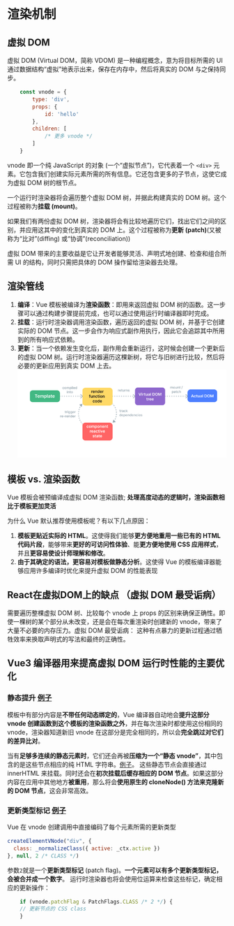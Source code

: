 # 渲染机制

## 虚拟 DOM
虚拟 DOM (Virtual DOM，简称 VDOM) 是一种编程概念，意为将目标所需的 UI 通过数据结构“虚拟”地表示出来，保存在内存中，然后将真实的 DOM 与之保持同步。

```js
    const vnode = {
        type: 'div',
        props: {
            id: 'hello'
        },
        children: [
            /* 更多 vnode */
        ]
    }
```
vnode 即一个纯 JavaScript 的对象 (一个“虚拟节点”)，它代表着一个 `<div>` 元素。它包含我们创建实际元素所需的所有信息。它还包含更多的子节点，这使它成为虚拟 DOM 树的根节点。

一个运行时渲染器将会遍历整个虚拟 DOM 树，并据此构建真实的 DOM 树。这个过程被称为**挂载 (mount)**。

如果我们有两份虚拟 DOM 树，渲染器将会有比较地遍历它们，找出它们之间的区别，并应用这其中的变化到真实的 DOM 上。这个过程被称为**更新 (patch)**(又被称为“比对”(diffing) 或“协调”(reconciliation))

虚拟 DOM 带来的主要收益是它让开发者能够灵活、声明式地创建、检查和组合所需 UI 的结构，同时只需把具体的 DOM 操作留给渲染器去处理。

## 渲染管线

1.  **编译**：Vue 模板被编译为**渲染函数**：即用来返回虚拟 DOM 树的函数。这一步骤可以通过构建步骤提前完成，也可以通过使用运行时编译器即时完成。
2.  **挂载**：运行时渲染器调用渲染函数，遍历返回的虚拟 DOM 树，并基于它创建实际的 DOM 节点。这一步会作为响应式副作用执行，因此它会追踪其中所用到的所有响应式依赖。
3.  **更新**：当一个依赖发生变化后，副作用会重新运行，这时候会创建一个更新后的虚拟 DOM 树。运行时渲染器遍历这棵新树，将它与旧树进行比较，然后将必要的更新应用到真实 DOM 上去。
![](2023-04-04-09-41-59.png)

## 模板 vs. 渲染函数
Vue 模板会被预编译成虚拟 DOM 渲染函数; **处理高度动态的逻辑时，渲染函数相比于模板更加灵活**

为什么 Vue 默认推荐使用模板呢？有以下几点原因：

1.  **模板更贴近实际的 HTML**。这使得我们能够**更方便地重用一些已有的 HTML 代码片段**，能够带来**更好的可访问性体验**、能**更方便地使用 CSS 应用样式**，并且**更容易使设计师理解和修改**。
2.  **由于其确定的语法，更容易对模板做静态分析**。这使得 Vue 的模板编译器能够应用许多编译时优化来提升虚拟 DOM 的性能表现 

## React在虚拟DOM上的缺点 （虚拟 DOM 最受诟病）
需要遍历整棵虚拟 DOM 树、比较每个 vnode 上 props 的区别来确保正确性。即使一棵树的某个部分从未改变，还是会在每次重渲染时创建新的 vnode，带来了大量不必要的内存压力。虚拟 DOM 最受诟病： 这种有点暴力的更新过程通过牺牲效率来换取声明式的写法和最终的正确性。

## Vue3 编译器用来提高虚拟 DOM 运行时性能的主要优化

### 静态提升 [例子](https://template-explorer.vuejs.org/#eyJzcmMiOiI8ZGl2PlxuICA8ZGl2PmZvbzwvZGl2PiA8IS0tIGhvaXN0ZWQgLS0+XG4gIDxkaXY+YmFyPC9kaXY+IDwhLS0gaG9pc3RlZCAtLT5cbiAgPGRpdj57eyBkeW5hbWljIH19PC9kaXY+XG48L2Rpdj5cbiIsIm9wdGlvbnMiOnsiaG9pc3RTdGF0aWMiOnRydWV9fQ==)

模板中有部分内容是**不带任何动态绑定的**，Vue 编译器自动地会**提升这部分 vnode 创建函数到这个模板的渲染函数之外**，并在每次渲染时都使用这份相同的 vnode，渲染器知道新旧 vnode 在这部分是完全相同的，所以会**完全跳过对它们的差异比对**。

当有**足够多连续的静态元素时**，它们还会再被**压缩为一个“静态 vnode”**，其中包含的是这些节点相应的纯 HTML 字符串。[例子](https://template-explorer.vuejs.org/#eyJzcmMiOiI8ZGl2PlxuICA8ZGl2IGNsYXNzPVwiZm9vXCI+Zm9vPC9kaXY+XG4gIDxkaXYgY2xhc3M9XCJmb29cIj5mb288L2Rpdj5cbiAgPGRpdiBjbGFzcz1cImZvb1wiPmZvbzwvZGl2PlxuICA8ZGl2IGNsYXNzPVwiZm9vXCI+Zm9vPC9kaXY+XG4gIDxkaXYgY2xhc3M9XCJmb29cIj5mb288L2Rpdj5cbiAgPGRpdj57eyBkeW5hbWljIH19PC9kaXY+XG48L2Rpdj4iLCJzc3IiOmZhbHNlLCJvcHRpb25zIjp7ImhvaXN0U3RhdGljIjp0cnVlfX0=)。
这些静态节点会直接通过 innerHTML 来挂载。同时还会在**初次挂载后缓存相应的 DOM 节点**。如果这部分内容在应用中其他地方**被重用**，那么将会**使用原生的 cloneNode() 方法来克隆新的 DOM 节点**，这会非常高效。

### 更新类型标记 [例子](https://template-explorer.vuejs.org/#eyJzcmMiOiI8ZGl2IDpjbGFzcz1cInsgYWN0aXZlIH1cIj48L2Rpdj5cblxuPGlucHV0IDppZD1cImlkXCIgOnZhbHVlPVwidmFsdWVcIj5cblxuPGRpdj57eyBkeW5hbWljIH19PC9kaXY+Iiwib3B0aW9ucyI6e319)
Vue 在 vnode 创建调用中直接编码了每个元素所需的更新类型

```js
createElementVNode("div", {
  class: _normalizeClass({ active: _ctx.active })
}, null, 2 /* CLASS */)
```
参数` 2 `就是一个**更新类型标记** (patch flag)。**一个元素可以有多个更新类型标记，会被合并成一个数字**。
运行时渲染器也将会使用位运算来检查这些标记，确定相应的更新操作：

```js
    if (vnode.patchFlag & PatchFlags.CLASS /* 2 */) {
    // 更新节点的 CSS class
    }
```

